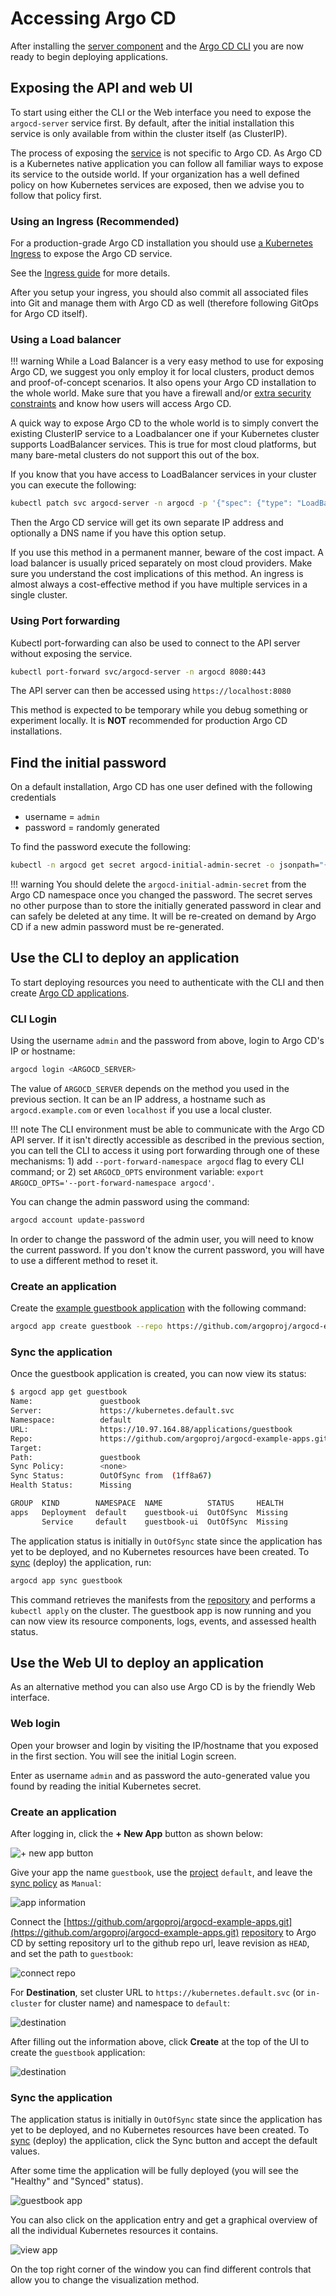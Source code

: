 # Accessing Argo CD

After installing the [server component](install.md) and the [Argo CD CLI](install_cli.md) you are now ready to begin deploying applications.


## Exposing the API and web UI

To start using either the CLI or the Web interface you need to expose the `argocd-server` service first. By default, after the initial installation
this service is only available from within the cluster itself (as ClusterIP).

The process of exposing the [service](https://kubernetes.io/docs/concepts/services-networking/service/) is not specific to Argo CD. As Argo CD is a Kubernetes native application you can follow all familiar ways to expose its service to the outside world. If your organization has a well defined policy on how Kubernetes services are exposed, then we advise you to follow that policy first.

### Using an Ingress (Recommended)

For a production-grade Argo CD installation you should use [a Kubernetes Ingress](https://kubernetes.io/docs/concepts/services-networking/ingress/) to expose the Argo CD service.

See the [Ingress guide](../operations/ingress/index.md) for more details.

After you setup your ingress, you should also commit all associated files into Git and manage them with Argo CD as well (therefore following GitOps for Argo CD itself).

### Using a Load balancer

!!! warning
    While a Load Balancer is a very easy method to use for exposing Argo CD, we suggest you only employ it for local clusters, product demos and proof-of-concept scenarios. It also opens your Argo CD installation to the whole world. Make sure that you  have a firewall and/or [extra security constraints](../operations/security.md) and know how users will access Argo CD.

A quick way to expose Argo CD to the whole world is to simply convert the existing ClusterIP service to a Loadbalancer one if your Kubernetes cluster supports LoadBalancer services. This is true for most cloud
platforms, but many bare-metal clusters do not support this out of the box.

If you know that you have access to LoadBalancer services in your cluster you can execute the following:

```bash
kubectl patch svc argocd-server -n argocd -p '{"spec": {"type": "LoadBalancer"}}'
```

Then the Argo CD service will get its own separate IP address and optionally a DNS name if you have this option setup.

If you use this method in a permanent manner, beware of the cost impact. A load balancer is usually priced separately on most cloud providers. Make sure you understand the cost implications of this method. An ingress is almost always a cost-effective method if you have multiple services in a single cluster.

### Using Port forwarding

Kubectl port-forwarding can also be used to connect to the API server without exposing the service.

```bash
kubectl port-forward svc/argocd-server -n argocd 8080:443
```

The API server can then be accessed using `https://localhost:8080`

This method is expected to be temporary while you debug something or experiment locally. It is **NOT** recommended for production Argo CD installations.

## Find the initial password

On a default installation, Argo CD has one user defined with the following credentials

* username = `admin`
* password = randomly generated

To find the password execute the following:

```bash
kubectl -n argocd get secret argocd-initial-admin-secret -o jsonpath="{.data.password}" | base64 -d; echo
```

!!! warning
    You should delete the `argocd-initial-admin-secret` from the Argo CD
    namespace once you changed the password. The secret serves no other
    purpose than to store the initially generated password in clear and can
    safely be deleted at any time. It will be re-created on demand by Argo CD
    if a new admin password must be re-generated.

## Use the CLI to deploy an application

To start deploying resources you need to authenticate with the CLI and then create [Argo CD applications](../basics/apps/index.md).

### CLI Login

Using the username `admin` and the password from above, login to Argo CD's IP or hostname:

```bash
argocd login <ARGOCD_SERVER>
```

The value of `ARGOCD_SERVER` depends on the method you used in the previous section. It can be an IP address, a hostname such as `argocd.example.com` or even `localhost` if you use a local cluster.

!!! note
    The CLI environment must be able to communicate with the Argo CD API server. If it isn't directly accessible as described in the previous section, you can tell the CLI to access it using port forwarding through one of these mechanisms: 1) add `--port-forward-namespace argocd` flag to every CLI command; or 2) set `ARGOCD_OPTS` environment variable: `export ARGOCD_OPTS='--port-forward-namespace argocd'`.

You can change the admin password using the command:

```bash
argocd account update-password
```

In order to change the password of the admin user, you will need to know the current password. If you don't know the current password, you will have to use a different method to reset it.

### Create an application

Create the [example guestbook application](https://github.com/argoproj/argocd-example-apps/tree/master/guestbook) with the following command:

```bash
argocd app create guestbook --repo https://github.com/argoproj/argocd-example-apps.git --path guestbook --dest-server https://kubernetes.default.svc --dest-namespace default
```

### Sync the application

Once the guestbook application is created, you can now view its status:

```bash
$ argocd app get guestbook
Name:               guestbook
Server:             https://kubernetes.default.svc
Namespace:          default
URL:                https://10.97.164.88/applications/guestbook
Repo:               https://github.com/argoproj/argocd-example-apps.git
Target:
Path:               guestbook
Sync Policy:        <none>
Sync Status:        OutOfSync from  (1ff8a67)
Health Status:      Missing

GROUP  KIND        NAMESPACE  NAME          STATUS     HEALTH
apps   Deployment  default    guestbook-ui  OutOfSync  Missing
       Service     default    guestbook-ui  OutOfSync  Missing
```

The application status is initially in `OutOfSync` state since the application has yet to be
deployed, and no Kubernetes resources have been created. To [sync](../syncing/index.md) (deploy) the application, run:

```bash
argocd app sync guestbook
```

This command retrieves the manifests from the [repository](../basics/repos/index.md) and performs a `kubectl apply` on the cluster. The guestbook app is now running and you can now view its resource components, logs,
events, and assessed health status.

## Use the Web UI to deploy an application

As an alternative method you can also use Argo CD is by the friendly Web interface.

### Web login

Open your browser and  login by visiting the IP/hostname that you exposed
in the first section. You will see the initial Login screen.

Enter as username `admin` and as password the auto-generated value you found
by reading the initial Kubernetes secret.

### Create an application

After logging in, click the **+ New App** button as shown below:

![+ new app button](../assets/new-app.png)

Give your app the name `guestbook`, use the [project](../basics/projects/index.md) `default`, and leave the [sync policy](../syncing/index.md) as `Manual`:

![app information](../assets/app-ui-information.png)

Connect the [https://github.com/argoproj/argocd-example-apps.git](https://github.com/argoproj/argocd-example-apps.git) [repository](../basics/repos/index.md) to Argo CD by setting repository url to the github repo url, leave revision as `HEAD`, and set the path to `guestbook`:

![connect repo](../assets/connect-repo.png)

For **Destination**, set cluster URL to `https://kubernetes.default.svc` (or `in-cluster` for cluster name) and namespace to `default`:

![destination](../assets/destination.png)

After filling out the information above, click **Create** at the top of the UI to create the `guestbook` application:

![destination](../assets/create-app.png)


### Sync the application

The application status is initially in `OutOfSync` state since the application has yet to be
deployed, and no Kubernetes resources have been created. To [sync](../syncing/index.md) (deploy) the application, click the Sync button and accept the default values.

After some time the application will be fully deployed (you will see the "Healthy" and "Synced" status).

![guestbook app](../assets/guestbook-app.png)

You can also click on the application entry and get a graphical overview of all the individual Kubernetes resources it contains.

![view app](../assets/guestbook-tree.png)

On the top right corner of the window you can find different controls that allow you to change the visualization method.


